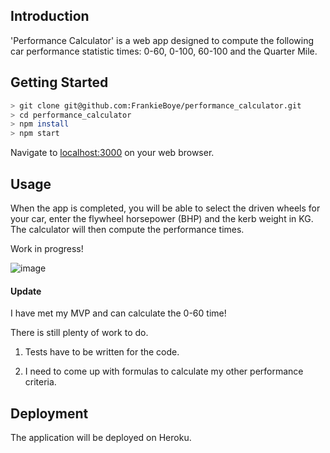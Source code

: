 ## Introduction

'Performance Calculator' is a web app designed to compute the following car performance statistic times:
0-60, 0-100, 60-100 and the Quarter Mile.

## Getting Started

```bash
> git clone git@github.com:FrankieBoye/performance_calculator.git
> cd performance_calculator
> npm install
> npm start
```
Navigate to [localhost:3000](http://localhost:3000/) on your web browser.

## Usage
When the app is completed, you will be able to select the driven wheels for your car, enter the flywheel horsepower (BHP) and the kerb weight in KG. The calculator will then compute the performance times.

Work in progress!

![image](https://user-images.githubusercontent.com/44870179/73695838-db078100-46d2-11ea-9212-b4a7171c6c38.png)

#### Update

I have met my MVP and can calculate the 0-60 time!

There is still plenty of work to do.<br>
1. Tests have to be written for the code.

2. I need to come up with formulas to calculate my other performance criteria.

## Deployment

The application will be deployed on Heroku.
